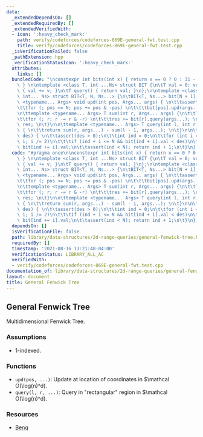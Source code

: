 ```yaml
---
data:
  _extendedDependsOn: []
  _extendedRequiredBy: []
  _extendedVerifiedWith:
  - icon: ':heavy_check_mark:'
    path: verify/codeforces/codeforces-869E-general-fwt.test.cpp
    title: verify/codeforces/codeforces-869E-general-fwt.test.cpp
  _isVerificationFailed: false
  _pathExtension: hpp
  _verificationStatusIcon: ':heavy_check_mark:'
  attributes:
    links: []
  bundledCode: "\nconstexpr int bits(int x) { return x == 0 ? 0 : 31 - __builtin_clz(x);\
    \ } \n\ntemplate <class T, int ...Ns> struct BIT {\n\tT val = 0; void upd(T v)\
    \ { val += v; }\n\tT query() { return val; }\n};\n\ntemplate <class T, int N,\
    \ int... Ns> struct BIT<T, N, Ns...> {\n\tBIT<T, Ns...> bit[N + 1];\n\n\ttemplate\
    \ <typename... Args> void upd(int pos, Args... args) { \n\t\tassert(pos > 0);\n\
    \t\tfor (; pos <= N; pos += pos & -pos) \n\t\t\tbit[pos].upd(args...); \n\t}\n\
    \n\ttemplate <typename... Args> T sum(int r, Args... args) {\n\t\tT res = 0; \n\
    \t\tfor (; r; r -= r & -r) \n\t\t\tres += bit[r].query(args...); \n\t\treturn\
    \ res; \n\t}\n\n\ttemplate <typename... Args> T query(int l, int r, Args... args)\
    \ { \n\t\treturn sum(r, args...) - sum(l - 1, args...); \n\t}\n\n\tint get_kth(T\
    \ des) { \n\t\tassert(des > 0);\n\t\tint ind = 0;\n\t\tfor (int i = 1 << bits(N);\
    \ i; i /= 2)\n\t\t\tif (ind + i <= N && bit[ind + i].val < des)\n\t\t\t\tdes -=\
    \ bit[ind += i].val;\n\t\tassert(ind < N); return ind + 1;\n\t}\n}; \n\n"
  code: "#pragma once\n\nconstexpr int bits(int x) { return x == 0 ? 0 : 31 - __builtin_clz(x);\
    \ } \n\ntemplate <class T, int ...Ns> struct BIT {\n\tT val = 0; void upd(T v)\
    \ { val += v; }\n\tT query() { return val; }\n};\n\ntemplate <class T, int N,\
    \ int... Ns> struct BIT<T, N, Ns...> {\n\tBIT<T, Ns...> bit[N + 1];\n\n\ttemplate\
    \ <typename... Args> void upd(int pos, Args... args) { \n\t\tassert(pos > 0);\n\
    \t\tfor (; pos <= N; pos += pos & -pos) \n\t\t\tbit[pos].upd(args...); \n\t}\n\
    \n\ttemplate <typename... Args> T sum(int r, Args... args) {\n\t\tT res = 0; \n\
    \t\tfor (; r; r -= r & -r) \n\t\t\tres += bit[r].query(args...); \n\t\treturn\
    \ res; \n\t}\n\n\ttemplate <typename... Args> T query(int l, int r, Args... args)\
    \ { \n\t\treturn sum(r, args...) - sum(l - 1, args...); \n\t}\n\n\tint get_kth(T\
    \ des) { \n\t\tassert(des > 0);\n\t\tint ind = 0;\n\t\tfor (int i = 1 << bits(N);\
    \ i; i /= 2)\n\t\t\tif (ind + i <= N && bit[ind + i].val < des)\n\t\t\t\tdes -=\
    \ bit[ind += i].val;\n\t\tassert(ind < N); return ind + 1;\n\t}\n}; \n\n"
  dependsOn: []
  isVerificationFile: false
  path: library/data-structures/2d-range-queries/general-fenwick-tree.hpp
  requiredBy: []
  timestamp: '2021-08-16 13:21:48-04:00'
  verificationStatus: LIBRARY_ALL_AC
  verifiedWith:
  - verify/codeforces/codeforces-869E-general-fwt.test.cpp
documentation_of: library/data-structures/2d-range-queries/general-fenwick-tree.hpp
layout: document
title: General Fenwick Tree
---
```


## General Fenwick Tree

Multidimensional Fenwick Tree. 

### Assumptions
- $1$-indexed. 

### Functions
- `upd(pos, ...)`: Update at location of coordinates in $\mathcal O(\log(n)^d).
- `query(l, r, ...)`: Query in "rectangular" region in $\mathcal O(\log(n)^d).

### Resources
- [Benq](https://github.com/bqi343/USACO/blob/master/Implementations/content/data-structures/1D%20Range%20Queries%20(9.2)/BitNd.h)
